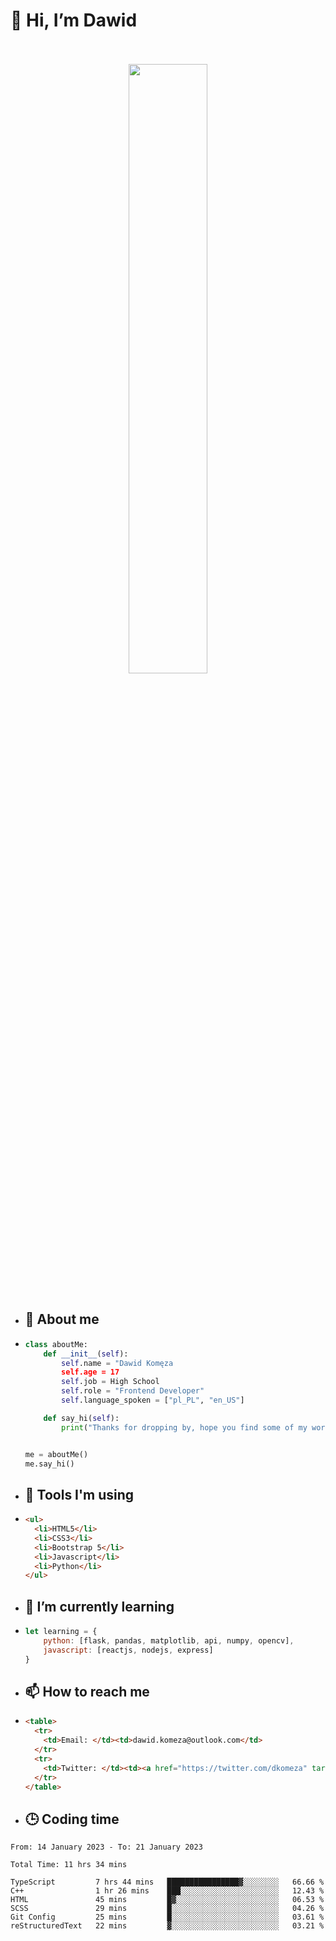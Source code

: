 <h1>👋 Hi, I’m Dawid</h1>
<p align="center">
   <br>
   <br>
   <img src="https://user-images.githubusercontent.com/106035813/169717090-b330e670-ddca-48c9-8b2d-2290dfb78111.png" width="50%">
   <br>
   <br>
</p>



- <h2>💁 About me</h2>
- ```Python
  class aboutMe:
      def __init__(self):
          self.name = "Dawid Komęza
          self.age = 17
          self.job = High School
          self.role = "Frontend Developer"
          self.language_spoken = ["pl_PL", "en_US"]

      def say_hi(self):
          print("Thanks for dropping by, hope you find some of my work interesting.")


  me = aboutMe()
  me.say_hi()
  ```
  
- <h2>🔨 Tools I'm using</h2>
- ```html
  <ul>
    <li>HTML5</li>
    <li>CSS3</li>
    <li>Bootstrap 5</li>
    <li>Javascript</li>
    <li>Python</li>
  </ul>
  
- <h2>🌱 I’m currently learning</h2>
- ```javascript
  let learning = {
      python: [flask, pandas, matplotlib, api, numpy, opencv],
      javascript: [reactjs, nodejs, express]
  }
  ```
  
- <h2>📫 How to reach me</h2>
- ```html
  <table>
    <tr>
      <td>Email: </td><td>dawid.komeza@outlook.com</td>
    </tr>
    <tr>
      <td>Twitter: </td><td><a href="https://twitter.com/dkomeza" target="_blank">@dkomeza</a></td>
    </tr>
  </table>
  
- <h2>🕒 Coding time</h2>
<!--START_SECTION:waka-->

```text
From: 14 January 2023 - To: 21 January 2023

Total Time: 11 hrs 34 mins

TypeScript         7 hrs 44 mins   ████████████████▓░░░░░░░░   66.66 %
C++                1 hr 26 mins    ███░░░░░░░░░░░░░░░░░░░░░░   12.43 %
HTML               45 mins         █▓░░░░░░░░░░░░░░░░░░░░░░░   06.53 %
SCSS               29 mins         █░░░░░░░░░░░░░░░░░░░░░░░░   04.26 %
Git Config         25 mins         █░░░░░░░░░░░░░░░░░░░░░░░░   03.61 %
reStructuredText   22 mins         ▓░░░░░░░░░░░░░░░░░░░░░░░░   03.21 %
```

<!--END_SECTION:waka-->
